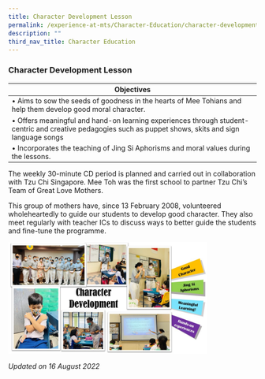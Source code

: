 ```yaml
---
title: Character Development Lesson
permalink: /experience-at-mts/Character-Education/character-development-lesson/
description: ""
third_nav_title: Character Education
---
```

### Character Development Lesson

| Objectives 	|
|---	|
| • Aims to sow the seeds of goodness in the hearts of Mee Tohians and help them develop good moral character. 	|
| • Offers meaningful and hand-on learning experiences through student-centric and creative pedagogies such as puppet shows, skits and sign language songs 	|
| • Incorporates the teaching of Jing Si Aphorisms and moral values during the lessons. 	|

The weekly 30-minute CD period is planned and carried out in collaboration with Tzu Chi Singapore. Mee Toh was the first school to partner Tzu Chi’s Team of Great Love Mothers. 

  

This group of mothers have, since 13 February 2008, volunteered wholeheartedly to guide our students to develop good character. They also meet regularly with teacher ICs to discuss ways to better guide the students and fine-tune the programme.

<img src="/images/cce103.png" style="width:80%">

*Updated on 16 August 2022*